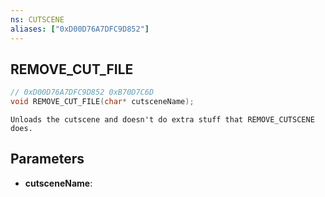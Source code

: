 ```yaml
---
ns: CUTSCENE
aliases: ["0xD00D76A7DFC9D852"]
---
```

## REMOVE_CUT_FILE

```c
// 0xD00D76A7DFC9D852 0xB70D7C6D
void REMOVE_CUT_FILE(char* cutsceneName);
```

```
Unloads the cutscene and doesn't do extra stuff that REMOVE_CUTSCENE does.
```

## Parameters
* **cutsceneName**: 

